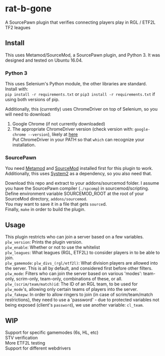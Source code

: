 # rat-b-gone
A SourcePawn plugin that verifies connecting players play in RGL / ETF2L TF2 leagues


## Install
This uses Metamod/SourceMod, a SourcePawn plugin, and Python 3. It was designed and tested on Ubuntu 16.04.

### Python 3
This uses Selenium's Python module, the other libraries are standard.  
Install with:  
`pip install -r requirements.txt` or `pip3 install -r requirements.txt` if using both versions of pip.

Additionally, this (currently) uses ChromeDriver on top of Selenium, so you will need to download:  
1. Google Chrome (if not currently downloaded)  
2. The appropriate ChromeDriver version (check version with: `google-chrome --version`), likely at [here](https://sites.google.com/a/chromium.org/chromedriver/downloads)  
Put ChromeDriver in your PATH so that `which` can recognize your installation.

### SourcePawn

You need [Metamod](http://wiki.alliedmods.net/Installing_Metamod:Source) and [SourceMod](http://wiki.alliedmods.net/Installing_SourceMod) installed first for this plugin to work.  
Additionally, this uses [System2](https://github.com/dordnung/System2) as a dependency, so you also need that.

Download this repo and extract to your addons/sourcemod folder. I assume you have the SourcePawn compiler (`./spcomp`) in sourcemod/scripting.
Define environment variable SOURCEMOD_ROOT at the root of your SourceMod directory, `addons/sourcemod`.  
You may want to save it in a file that gets `source`d.  
Finally, `make` in order to build the plugin.

## Usage

This plugin restricts who can join a server based on a few variables.   
`plw_version`: Prints the plugin version.  
`plw_enable`: Whether or not to use the whitelist  
`plw_leagues`: What leagues (RGL, ETF2L) to consider players in to be able to join.  
`plw_gamemode`:
`plw_divs_(rgl/etf2l)`: What division players are allowed into the server. This is all by default, and considered first before other filters.  
`plw_mode`: Filters who can join the server based on various 'modes': team-only, scrim-only, team-only, combinations of these, or all.  
`plw_(scrim/team/match)id`: The ID of an RGL team, to be used for `plw_mode`'s, allowing only certain teams of players into the server.  
`plw_fakepw`: In order to allow ringers to join (in case of scrim/team/match restrictions), they need to use a 'password' - due to protected variables not being exposed (client's `password`), we use another variable: `cl_team`.

## WIP

Support for specific gamemodes (6s, HL, etc)  
STV verification  
More ETF2L testing  
Support for different webdrivers  
